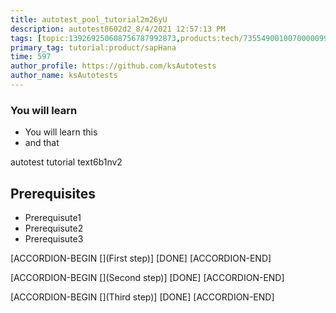 ```yaml
---
title: autotest_pool_tutorial2m26yU
description: autotest8602d2_8/4/2021 12:57:13 PM
tags: [topic:139269250608756787992873,products:tech/73554900100700000996,tutorial:experience/advanced]
primary_tag: tutorial:product/sapHana
time: 597
author_profile: https://github.com/ksAutotests
author_name: ksAutotests
---
```

### You will learn
- You will learn this
- and that

autotest tutorial text6b1nv2

## Prerequisites
- Prerequisute1
- Prerequisute2
- Prerequisute3

[ACCORDION-BEGIN [](First step)]
[DONE]
[ACCORDION-END]

[ACCORDION-BEGIN [](Second step)]
[DONE]
[ACCORDION-END]

[ACCORDION-BEGIN [](Third step)]
[DONE]
[ACCORDION-END]

